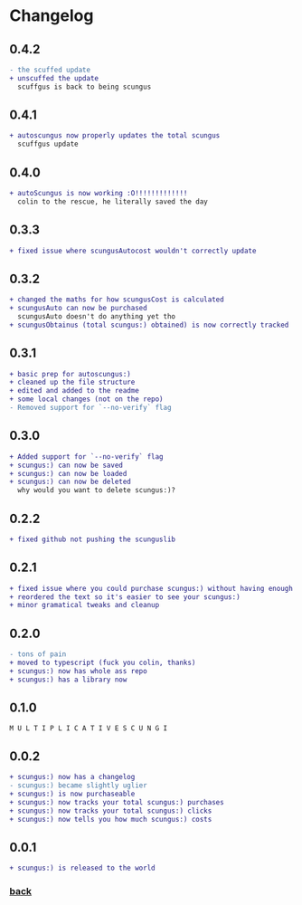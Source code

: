 # Changelog

## 0.4.2

```diff
- the scuffed update
+ unscuffed the update
  scuffgus is back to being scungus
```

## 0.4.1

```diff
+ autoscungus now properly updates the total scungus
  scuffgus update
```

## 0.4.0

```diff
+ autoScungus is now working :O!!!!!!!!!!!!!
  colin to the rescue, he literally saved the day
```

## 0.3.3

```diff
+ fixed issue where scungusAutocost wouldn't correctly update
```

## 0.3.2

```diff
+ changed the maths for how scungusCost is calculated
+ scungusAuto can now be purchased
  scungusAuto doesn't do anything yet tho
+ scungusObtainus (total scungus:) obtained) is now correctly tracked
```

## 0.3.1

```diff
+ basic prep for autoscungus:)
+ cleaned up the file structure
+ edited and added to the readme
+ some local changes (not on the repo)
- Removed support for `--no-verify` flag
```

## 0.3.0

```diff
+ Added support for `--no-verify` flag
+ scungus:) can now be saved
+ scungus:) can now be loaded
+ scungus:) can now be deleted
  why would you want to delete scungus:)?
```

## 0.2.2

```diff
+ fixed github not pushing the scunguslib
```

## 0.2.1

```diff
+ fixed issue where you could purchase scungus:) without having enough scungus:)
+ reordered the text so it's easier to see your scungus:)
+ minor gramatical tweaks and cleanup
```

## 0.2.0

```diff
- tons of pain
+ moved to typescript (fuck you colin, thanks)
+ scungus:) now has whole ass repo
+ scungus:) has a library now
```

## 0.1.0

```plaintext
M U L T I P L I C A T I V E S C U N G I
```

## 0.0.2

```diff
+ scungus:) now has a changelog
- scungus:) became slightly uglier
+ scungus:) is now purchaseable
+ scungus:) now tracks your total scungus:) purchases
+ scungus:) now tracks your total scungus:) clicks
+ scungus:) now tells you how much scungus:) costs
```

## 0.0.1

```diff
+ scungus:) is released to the world
```

### [back](https://github.com/voidei/scungusclicker)
